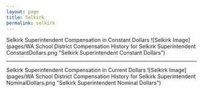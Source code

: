 ```yaml
---
layout: page
title: Selkirk
permalink: selkirk
---
```



Selkirk Superintendent Compensation in Constant Dollars
![Selkirk Image](pages/WA School District Compensation History for Selkirk Superintendent ConstantDollars.png "Selkirk Superintendent Constant Dollars")
___

Selkirk Superintendent Compensation in Current Dollars
![Selkirk Image](pages/WA School District Compensation History for Selkirk Superintendent NominalDollars.png "Selkirk Superintendent Nominal Dollars")